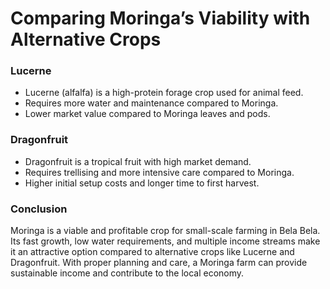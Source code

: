 # Comparing Moringa’s Viability with Alternative Crops

### Lucerne

- Lucerne (alfalfa) is a high-protein forage crop used for animal feed.
- Requires more water and maintenance compared to Moringa.
- Lower market value compared to Moringa leaves and pods.

### Dragonfruit

- Dragonfruit is a tropical fruit with high market demand.
- Requires trellising and more intensive care compared to Moringa.
- Higher initial setup costs and longer time to first harvest.

### Conclusion

Moringa is a viable and profitable crop for small-scale farming in Bela Bela. Its fast growth, low water requirements, and multiple income streams make it an attractive option compared to alternative crops like Lucerne and Dragonfruit. With proper planning and care, a Moringa farm can provide sustainable income and contribute to the local economy.
